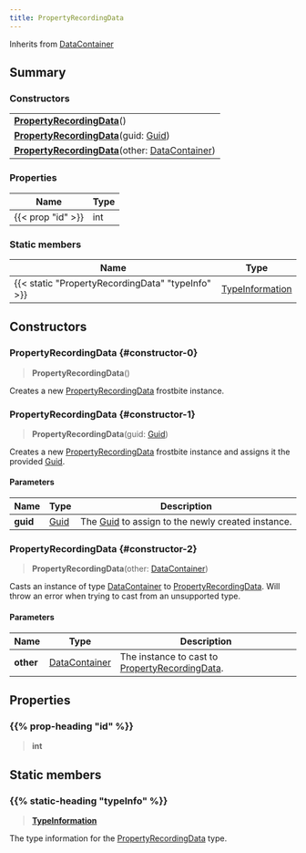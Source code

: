 ```yaml
---
title: PropertyRecordingData
---
```


Inherits from [DataContainer](/vext/ref/shared/type/datacontainer)

## Summary

### Constructors

|  |
| --- |
| **[PropertyRecordingData](#constructor-0)**() |
| **[PropertyRecordingData](#constructor-1)**(guid: [Guid](/vext/ref/shared/type/guid)) |
| **[PropertyRecordingData](#constructor-2)**(other: [DataContainer](/vext/ref/shared/type/datacontainer)) |

### Properties

| Name | Type |
| ---- | ---- |
| {{< prop "id" >}} | int |

### Static members

| Name | Type |
| ---- | ---- |
| {{< static "PropertyRecordingData" "typeInfo" >}} | [TypeInformation](/vext/ref/shared/type/typeinformation) |

## Constructors

### PropertyRecordingData {#constructor-0}

> **PropertyRecordingData**()

Creates a new [PropertyRecordingData](/vext/ref/fb/propertyrecordingdata) frostbite instance.

### PropertyRecordingData {#constructor-1}

> **PropertyRecordingData**(guid: [Guid](/vext/ref/shared/type/guid))

Creates a new [PropertyRecordingData](/vext/ref/fb/propertyrecordingdata) frostbite instance and assigns it the provided [Guid](/vext/ref/shared/type/guid).

#### Parameters

| Name | Type | Description |
| ---- | ---- | ----------- |
| **guid** | [Guid](/vext/ref/shared/type/guid) | The [Guid](/vext/ref/shared/type/guid) to assign to the newly created instance. |

### PropertyRecordingData {#constructor-2}

> **PropertyRecordingData**(other: [DataContainer](/vext/ref/shared/type/datacontainer))

Casts an instance of type [DataContainer](/vext/ref/shared/type/datacontainer) to [PropertyRecordingData](/vext/ref/fb/propertyrecordingdata). Will throw an error when trying to cast from an unsupported type.

#### Parameters

| Name | Type | Description |
| ---- | ---- | ----------- |
| **other** | [DataContainer](/vext/ref/shared/type/datacontainer) | The instance to cast to [PropertyRecordingData](/vext/ref/fb/propertyrecordingdata). |

## Properties

### {{% prop-heading "id" %}}

> **int**

## Static members

### {{% static-heading "typeInfo" %}}

> **[TypeInformation](/vext/ref/shared/type/typeinformation)**

The type information for the [PropertyRecordingData](/vext/ref/fb/propertyrecordingdata) type.


